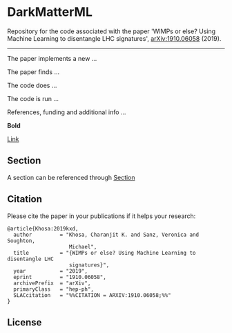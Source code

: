# DarkMatterML
Repository for the code associated with the paper 'WIMPs or else? Using Machine Learning to disentangle LHC signatures', [arXiv:1910.06058](https://arxiv.org/abs/1910.06058) (2019).

<!--- <div align="center"> --->
<!--- <img src=".github/Logo_main_black.png", width="300"> --->
<!--- </div> --->

-----------------

The paper implements a new ...

The paper finds ...

The code does ...

The code is run ...

References, funding and additional info ...

**Bold**

[Link](https://www.wikipedia.org)

## Section

A section can be referenced through [Section](#section)






## Citation
Please cite the paper in your publications if it helps your research:

    @article{Khosa:2019kxd,
      author         = "Khosa, Charanjit K. and Sanz, Veronica and Soughton,
                        Michael",
      title          = "{WIMPs or else? Using Machine Learning to disentangle LHC
                        signatures}",
      year           = "2019",
      eprint         = "1910.06058",
      archivePrefix  = "arXiv",
      primaryClass   = "hep-ph",
      SLACcitation   = "%%CITATION = ARXIV:1910.06058;%%"
    }

## License
